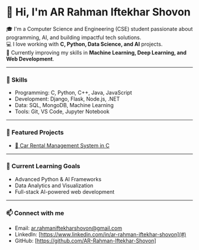 # 👋 Hi, I'm AR Rahman Iftekhar Shovon  

🎓 I'm a Computer Science and Engineering (CSE) student passionate about programming, AI, and building impactful tech solutions.  
💻 I love working with **C, Python, Data Science, and AI** projects.  
🚀 Currently improving my skills in **Machine Learning, Deep Learning, and Web Development**.  

---

### 🧠 Skills
- Programming: C, Python, C++, Java, JavaScript  
- Development: Django, Flask, Node.js, .NET  
- Data: SQL, MongoDB, Machine Learning  
- Tools: Git, VS Code, Jupyter Notebook  

---

### 💼 Featured Projects
- [🚗 Car Rental Management System in C](https://github.com/AR-Rahman-Iftekhar-Shovon/Car-Rental-System-With_C_Language)

---

### 🌱 Current Learning Goals
- Advanced Python & AI Frameworks  
- Data Analytics and Visualization  
- Full-stack AI-powered web development  

---

### 📫 Connect with me
- Email: ar.rahmaniftekharshovon@gmail.com  
- LinkedIn: [https://www.linkedin.com/in/ar-rahman-iftekhar-shovon](#)  
- GitHub: [https://github.com/AR-Rahman-Iftekhar-Shovon]
